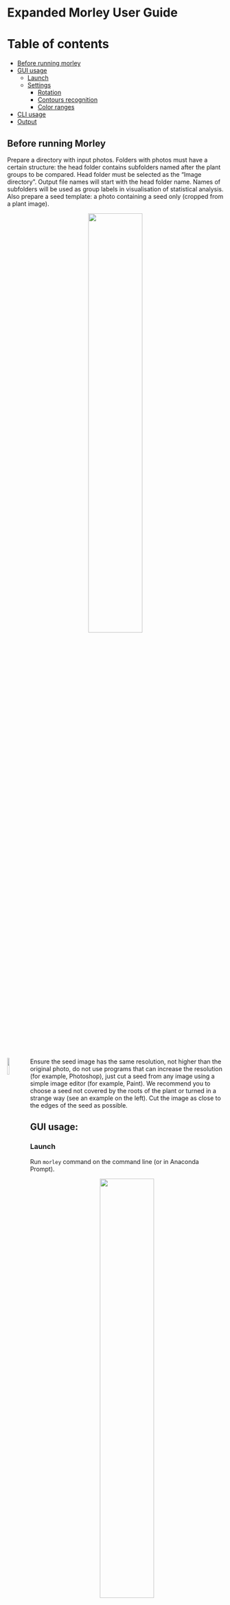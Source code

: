 # Expanded Morley User Guide

Table of contents
=================

<!--ts-->
   * [Before running morley](#Before-running-morley)
   * [GUI usage](#GUI-usage)
      * [Launch](#Launch)
      * [Settings](#Parameters-setting)
        * [Rotation](#Rotation)
        * [Contours recognition](#Contours-recognition)
        * [Color ranges](#Color-ranges)
   * [CLI usage](#CLI-usage)
   * [Output](#Output)

<!--te-->

## Before running Morley
Prepare a directory with input photos. Folders with photos must have a certain structure:
the head folder contains subfolders named after the plant groups to be compared.
Head folder must be selected as the “Image directory”. Output file names will start with the head folder name.
Names of subfolders will be used as group labels in visualisation of statistical analysis.
Also prepare a seed template: a photo containing a seed only (cropped from a plant image).

<p align="center">
<img src="folder_tree_wo_template.png" width=50% height=50%>
</p>

 <p>
   <img src="template.JPG" width=10% align="left" />
 </p>


Ensure the seed image has the same resolution, not higher than the original photo,
do not use programs that can increase the resolution (for example, Photoshop), just cut a seed from any image using
a simple image editor (for example, Paint). We recommend you to choose a seed not covered by the roots of the plant
or turned in a strange way (see an example on the left).
Cut the image as close to the edges of the seed as possible.


## GUI usage:

### Launch
 Run `morley` command on the command line (or in Anaconda Prompt).

<p align="center">
<img src="load button.PNG" width=50% height=50%>
</p>

*For quick start, download the [example data](../photos.zip), or select your own photos.
To test the program you can run it using bigger photo sets placed here: https://github.com/dashabezik/plants*

### Parameters setting
- Select the head directory with folders containing input photos as input directory.
- Select file with seed template.
- Select output directory.
- Set paper sticker size in $mm^2$, value = width (mm) x length (mm), and germination threshold in mm
  (seedlings with both sprout and root lengths below that threshold will be counted together with non-germinated seeds).
- Seed margin width. The margin from the seed boundary for calculating the width of a plant parts is used to avoid including the seed in the width calculation . The value is a persent of the width of the seed template, the value of the margin will be calculated as follows:

$$
\begin{aligned}
Margin =\dfrac{\text{seed template width}\cdot \text{the value you've entered in \\%}}{\text{100}\\%}
\end{aligned}
$$

<!-- <p>
  <img src="indent@4x.png" width=30% align="left" />
</p>
 -->
*For large seeds and short sprouts, it is recommended to take a value of 10% or less; for small seeds, it is recommended to take a value of 100%. For large seeds whose parameters are comparable to the length of the seedlings, a large margin may lead to the exclusion of a large part of the seedling from calculations. For long seedlings and small seeds, in comparison with the parameters of seedlings, it is recommended to completely avoid seed inclusion by setting the full width of the seed,  by setting the margin parameter 100.*

  For the example dataset, use 6241 for paper size in $mm^2$, indent value 100 for wheat datasets and 10 for the peas dataset and any germination threshold you prefer.
  Germination threshold is a parameter for evaluating germination rate.
  
<br clear="left"/>

#### Rotation
Rotate images by clicking the “Rotate image” button.
Select the angle so that the location of the objects and the sprout-root orientation correspond to the schematic image on the left.

<p align="center">
<img src="rotation.PNG" width=50% height=50%>
</p>

  >**NOTE:** For correct processing, the paper sticker should be the most left contour,
  the seeds must form a vertical line in the center, and the leaves and the roots must be on the left and right
  from that vertical line, respectively. All the original photos should have the same orientation of sprouts and roots.

After setting the rotation angle, all the photos will be properly rotated, including the seed template image.


#### Contour recognition

Click the "Recognition settings" button to set parameters for plant, root, sprout and seed recognition.
Initial parameters, that on average should be suitable for any dataset, are set by default.

At this step your goal is to find the values of the parameters to achieve covering plants with contours
and avoid their merging. Initial values of the parameters are set, you should just fix them a little bit if it is needed.
See the picture below to understand possible problems*.

<p align="center">
<img src="bluring_modified.png" width=70% height=70%>
</p>

\* *The parameter values for these pictures are chosen to be extreme.
When choosing options, the appearance of the contours will change less dramatically.*

  >**NOTE:**
  >What are the blurring parameters?
  >
  >‘morph’ is the size of structuring element for morphological transformation,
  >
  >‘gauss’ is the parameter of gaussian blurring,
  >
  >‘canny_top’ is the threshold for contour identification: any edges with intensity gradient more than ‘canny_top’ are detected as edges

Move the trackers to achieve the best recognition of whole plant contour:

<p align="center">
  <img src="2.PNG" width=50% height=50%>
</p>

#### Color ranges

Morley uses the HSV color coding. The window displays 6 trackers:
lower and upper bounds for each of the 3 encoding components (h, s, v).
The result of the selection will be the color range of pixels that correspond to the object that we want to highlight
in the picture. The window also shows the binary mask of the photo:
white pixels where the image pixel falls into the selected range, black where pixels do not fall into the range.
Your task at this stage is to choose 2 ranges (for sprouts and for roots) that will successfully display the desired objects.

<p>
  <img src="gl1_p1.jpg" width=30% align="left" />
</p>

For clearer separation of roots from sprouts, internally Morley will color the image in "blocks":
a green block for sprouts and a pink one for roots, so the hue (h) for roots and sprouts lies in distinct ranges
(roots - (125, 165) or wider and seedlings - (20, 55) or wider).

At this stage, the saturation parameter (s) does not affect anything
(so far we have not met such plants or photographs in the course of work),
therefore its limits cover the entire range (0.255).

The brightness parameter (v - value, or brightness) selects only light areas to exclude the dark background,
so its approximate values range from 100 to 255.

<p>
  <img src="h.png" width=40% />
</p>

<p>
  <img src="s.png" width=40% />
</p>

<p>
  <img src="v.png" width=40% />
</p>


<br clear="left"/>

<p>
  <img src="hsv.PNG" width=20% align="left" />
</p>

When you get to this tab, the default values for the color components of the **roots** are displayed.
Customize them or leave them as they are and click the "Set roots" button on the right.
Next, you need to choose a color range for the sprouts. To do this, move the hue sliders to a range of yellow-green hues
(for example, from 0 to 60). At this point, the exact numbers are not so important, because the shades are spaced
in hue into non-overlapping ranges. Set the hue range so that the sprouts are clearly visible and click "Set sprouts".

> **NOTE:**
> Keep in mind that internally Morley is dealing with a block-colored picture like the one shown above, but what you see
> is a binary mask where white shows the parts of the image that fit into the currently set HSV ranges.

<br clear="left"/>

<p align="center">
<img src="2tab.png" width=50% height=50%>
</p>

The next step, seed segmentation is quite similar to the previous one.
Here your goal is to find the color range for the seeds.
The window displays the same trackers and a **binary mask for an uncolored photo** (without block coloring).
You should now choose the range for the natural seed color.
The default parameters are selected for yellow seed (seeds of wheat and peas, that were used are yellow).

> Hue has only a yellow range (0, 20). The top value is 20 to exclude green pixels of sprouts.
> Saturation scale has a range (100, 255) to exclude white unsaturated pixels of roots and sprouts.
> Brightness scale has a light range (100, 255) to exclude the dark background and in some cases you can increase
> the bottom value to exclude some roots and sprouts areas.

<p align="center">
<img src="3tab.png" width=50% height=50%>
</p>

_____________________

Press the ‘RUN’ button to start processing. Program has accomplished evaluation when progress bar shows 100%
and logging window will notify you when the search is over.

## CLI usage

You can use Morley via a command-line interface. To run Morley CLI run `morley` commnd with arguments.
The main argument is a config file, which you can obtain from the GUI and edit manually as needed.

```
morley C:\Users\dasha\plants\set1.json
```

You can add extra parameters, for example to use one configuration file for different datasets use additional `-i`, `-t`
and `-o` parameters, which override the settings specified in the file.

Run `morley --help` in the terminal to get full information about CLI parameters:

```
morley [-h] [-i INPUT] [-t TEMPLATE] [-o OUTPUT_DIR] [-r {0,90,180,270}] [-a PAPER_AREA] [-g THRESHOLD] config

Morley CLI: run a Morley analysis in headless mode.

positional arguments:
  config                A JSON file with settings. You can obtain one by saving settings from GUI mode. Other
                        arguments override the values in config.

optional arguments:
  -h, --help            show this help message and exit
  -i INPUT, --input INPUT
                        Input directory.
  -t TEMPLATE, --template TEMPLATE
                        Template file.
  -o OUTPUT_DIR, --output-dir OUTPUT_DIR
                        Output directory.
  -r {0,90,180,270}, --rotation {0,90,180,270}
                        Input photo rotation.
  -a PAPER_AREA, --paper-area PAPER_AREA
                        Paper area, mm^2.
  -g THRESHOLD, --threshold THRESHOLD
                        Germination threshold, mm.
```

## Output
The output files can be found in the output directory. Morley generates the following files:

- CSV tables with p-values<sup>1</sup> corresponding to all pairwise comparisons between sample groups,
  the calculated germination efficiency<sup>2</sup>, sprout and root lengths<sup>3</sup>,
  total plant areas and the summary table with all digital measurements<sup>4</sup>.

- figures characterizing distributions of measured plant sizes, bar plots with mean values and standard deviations,
  and heatmaps visualizing the conclusions on statistical significance of the morphometric changes.

> 1. ***Statistical analysis.*** Each sample group is tested for Gauss distribution using the Shapiro-Wilk test,
> with a p-value threshold of 0.05. Next, the null hypothesis that the means for two sample groups are equal is tested
> using either parametric Unpaired T-test or nonparametric Mann-Whitney test, depending on the results of normality testing.
> The p-value below 0.05 is used as default criterion for rejecting the null hypothesis.
> 2. ***Germination efficiency.*** Germination efficiency is calculated as the ratio of the number of plants
> with the length of roots and sprouts above the germination threshold (simultaneously) divided by the total number of plants.
> 3. ***Root length***. The programm calculates two parameters for roots: "root sum" and "root max".
> The first parameter is the sum of the lengths of all the roots of a plant.
> The second parameter is the length of the longest root of a plant.
> 4. ***Tables***. Tables with individual parameters: a table in which the columns are the names of the groups,
> and the rows are the plant number, the values are presented in $mm$ for lengths and in $mm^2$ for area.
> There may be gaps in this table, such situations mean that this parameter for a particular plant is null,
> which does not mean a null value for another parameter (for example, the plant already has a root, but does not yet have a sprout).
> Thus, you do not lose information about the correspondence of one parameter to another.
> The summary table is a table, the columns of which contain all the parameters for each photo
> (therefore, the number of rows in each column is the number of plants in this photo).
